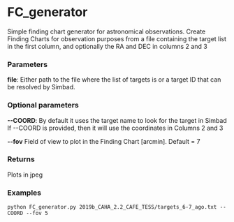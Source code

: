 # FC_generator
Simple finding chart generator for astronomical observations. Create Finding Charts for observation purposes from a file containing the target list in the first column, and optionally the RA and DEC in columns 2 and 3 

### Parameters

**file**:    Either path to the file where the list of targets is or a target ID 
	 that can be resolved by Simbad.

### Optional parameters

**--COORD**:    By default it uses the target name to look for the target in Simbad
            If --COORD is provided, then it will use the coordinates in 
            Columns 2 and 3

**--fov**       Field of view to plot in the Finding Chart [arcmin]. Default = 7 

### Returns

Plots in jpeg 


### Examples
```
python FC_generator.py 2019b_CAHA_2.2_CAFE_TESS/targets_6-7_ago.txt --COORD --fov 5
```
